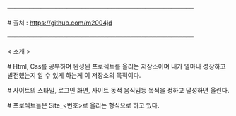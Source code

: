 ━━━━━━━━━━━━━━━━━━━━━━━━━━━━━━━━━━━━━━━━━━━━━━━━━━

\# 출처 : https://github.com/m2004jd

━━━━━━━━━━━━━━━━━━━━━━━━━━━━━━━━━━━━━━━━━━━━━━━━━━

< 소개 >

\# Html, Css를 공부하며 완성된 프로젝트를 올리는 저장소이며 내가 얼마나 성장하고 발전했는지 알 수 있게 하는게 이 저장소의 목적이다.

\# 사이트의 스타일, 로그인 화면, 사이트 동적 움직임등 목적을 정하고 달성하면 올린다.

\# 프로젝트들은 Site_<번호>로 올리는 형식으로 하고 있다.
